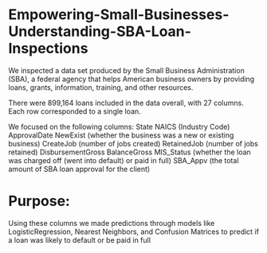 # Empowering-Small-Businesses-Understanding-SBA-Loan-Inspections
We inspected a data set produced by the Small Business Administration (SBA), a federal agency that helps American business owners by providing loans, grants, information, training, and other resources.

There were 899,164 loans included in the data overall, with 27 columns. Each row corresponded to a single loan.

We focused on the following columns:
State
NAICS (Industry Code)
ApprovalDate
NewExist (whether the business was a new or existing business)
CreateJob (number of jobs created)
RetainedJob (number of jobs retained)
DisbursementGross
BalanceGross
MIS_Status (whether the loan was charged off (went into default) or paid in full)
SBA_Appv (the total amount of SBA loan approval for the client)
# Purpose:
Using these columns we made predictions through models like LogisticRegression, Nearest Neighbors, and Confusion Matrices to predict if a loan was likely to default or be paid in full
